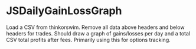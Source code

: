 # JSDailyGainLossGraph
 
Load a CSV from thinkorswim. Remove all data above headers and below headers for trades. Should draw a graph of gains/losses per day and a total CSV total profits after fees. Primarily using this for options tracking.
